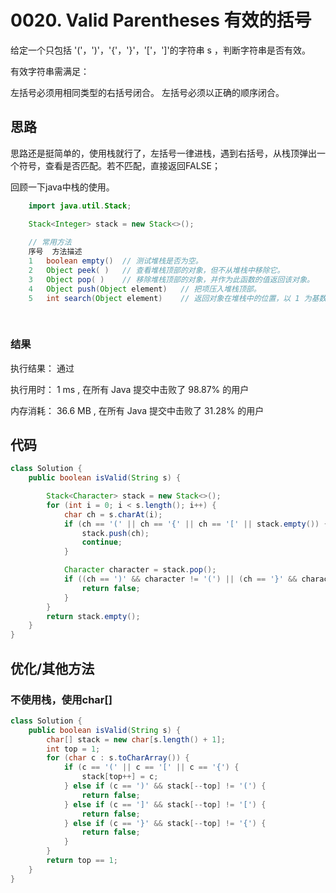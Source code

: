 # 0020. Valid Parentheses 有效的括号
给定一个只包括 '('，')'，'{'，'}'，'['，']'的字符串 s ，判断字符串是否有效。

有效字符串需满足：

左括号必须用相同类型的右括号闭合。
左括号必须以正确的顺序闭合。


## 思路
思路还是挺简单的，使用栈就行了，左括号一律进栈，遇到右括号，从栈顶弹出一个符号，查看是否匹配。若不匹配，直接返回FALSE；

回顾一下java中栈的使用。
```java
    import java.util.Stack;

    Stack<Integer> stack = new Stack<>();
    
    // 常用方法
    序号	方法描述
    1	boolean empty()  // 测试堆栈是否为空。
    2	Object peek( )   // 查看堆栈顶部的对象，但不从堆栈中移除它。
    3	Object pop( )    // 移除堆栈顶部的对象，并作为此函数的值返回该对象。
    4	Object push(Object element)   // 把项压入堆栈顶部。
    5	int search(Object element)    // 返回对象在堆栈中的位置，以 1 为基数。 
        
    
```

### 结果
执行结果：
通过

执行用时： 1 ms , 在所有 Java 提交中击败了 98.87% 的用户

内存消耗： 36.6 MB , 在所有 Java 提交中击败了 31.28% 的用户

## 代码
```java
class Solution {
    public boolean isValid(String s) {

        Stack<Character> stack = new Stack<>();
        for (int i = 0; i < s.length(); i++) {
            char ch = s.charAt(i);
            if (ch == '(' || ch == '{' || ch == '[' || stack.empty()) {
                stack.push(ch);
                continue;
            }

            Character character = stack.pop();
            if ((ch == ')' && character != '(') || (ch == '}' && character != '{') || (ch == ']' && character != '[')) {
                return false;
            }
        }
        return stack.empty();
    }
}
```

## 优化/其他方法

### 不使用栈，使用char[]
```java
class Solution {
    public boolean isValid(String s) {
        char[] stack = new char[s.length() + 1];
        int top = 1;
        for (char c : s.toCharArray()) {
            if (c == '(' || c == '[' || c == '{') {
                stack[top++] = c;
            } else if (c == ')' && stack[--top] != '(') {
                return false;
            } else if (c == ']' && stack[--top] != '[') {
                return false;
            } else if (c == '}' && stack[--top] != '{') {
                return false;
            }
        }
        return top == 1;
    }
}
```
